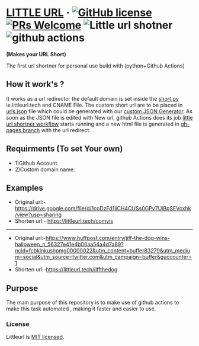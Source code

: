 
# [LITTLE URL](https://littleurl.tech) &middot; [![GitHub license](https://img.shields.io/badge/license-MIT-blue.svg)](https://github.com/littleurl/littleurl.github.io/blob/master/LICENSE) [![PRs Welcome](https://img.shields.io/badge/PRs-welcome-brightgreen.svg)](https://github.com/littleurl/littleurl.github.io/) ![Little url shotner](https://github.com/littleurl/littleurl.github.io/workflows/Little%20url%20shotner/badge.svg) <img alt="github actions" src="https://img.shields.io/badge/-Github_Actions-2088FF?style=flat-square&logo=github-actions&logoColor=white" />
**(Makes your URL Short)**

The first url shortner for personal use build with (python+Github Actions) 

## How it work's ?
It works as a url redirector the default domain is set inside the [short.py](https://github.com/littleurl/littleurl.github.io/blob/master/short.py) ie.littleurl.tech and CNAME File. The custom short url are to be placed in [urls.json](https://github.com/littleurl/littleurl.github.io/blob/master/urls.json) file which could be generated with our [custom JSON Generator](https://littleurl.netlify.app/#jsongenrator). As soon as the JSON file is edited with New url, github Actions does its job [little url shortner workflow](https://github.com/littleurl/littleurl.github.io/actions?query=workflow%3A%22Little+url+shotner%22) starts running and a new html file is generated in [gh-pages branch](https://github.com/littleurl/littleurl.github.io/tree/gh-pages) with the url redirect. 

## Requirments (To set Your own)
* 1)Github Account.
* 2)Custom domain name.

## Examples
* Original url:-https://drive.google.com/file/d/1coDzFd1liCH4CUSs0GPv7UiBpSEVcxhk/view?usp=sharing
* Shorten url:- https://littleurl.tech/comvis
-----------------------------------------------------------------------------------------------------------------------------------------------------------------------------------
* Original url:-https://www.huffpost.com/entry/jiff-the-dog-wins-halloween_n_56327e41e4b00aa54a4d7a89?ncid=fcbklnkushpmg00000022&utm_content=buffer83279&utm_medium=social&utm_source=twitter.com&utm_campaign=buffer&guccounter=1
* Shorten url:-https://littleurl.tech/jiffthedog

## Purpose
The main purpose of this repository is to make use of github actions to make this task automated , making it faster and easier to use.

### License
Littleurl is [MIT licensed](./LICENSE).

